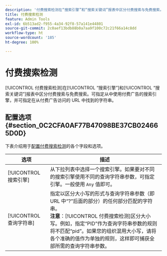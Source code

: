 ```yaml
---
description: '付费搜索检测在“搜索引擎”和“搜索关键词”报表中区分付费搜索与免费搜索。 '
title: 付费搜索检测
feature: Admin Tools
exl-id: 6b513ad2-f955-4a34-92f8-57a141e44801
source-git-commit: 2c0aef13bdb88b0a7aa9f100c72c21f66a14c8dd
workflow-type: ht
source-wordcount: '185'
ht-degree: 100%

---
```


# 付费搜索检测

[!UICONTROL 付费搜索检测]在[!UICONTROL “搜索引擎”]和[!UICONTROL “搜索关键词”]报表中区分付费搜索与免费搜索。可指定从中使用付费广告的搜索引擎，并可指定在从付费广告访问的 URL 中找到的字符串。

## 配置选项 {#section_0C2CFA0AF77B47098BE37CB024665D0D}

下表介绍用于[配置付费搜索检测](/help/admin/admin/paid-search-detection/t-paid-search-detection.md)的各个字段和选项。

| 选项 | 描述 |
| --- | --- |
| [!UICONTROL 搜索引擎] | 从下拉列表中选择一个搜索引擎。如果要对不同的搜索引擎使用不同的查询字符串参数，可指定引擎。一般使用 `Any` 值即可。 |
| [!UICONTROL 查询字符串] | 指定以区分大小写的形式与查询字符串参数（即 URL 中“?”后面的部分）的任何部分匹配的字符串。<br>**注意**：[!UICONTROL 付费搜索检测]区分大小写。例如，指定“PID”作为查询字符串参数的规则将不匹配“pid”。如果您的组织混用大小写，请将各个准确的值作为单独的规则，这样即可捕获全部所需的查询字符串参数。 |
